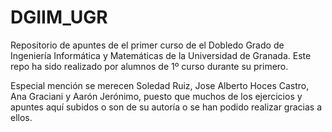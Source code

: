 # DGIIM_UGR

Repositorio de apuntes de el primer curso de el Dobledo Grado de Ingeniería Informática y Matemáticas de la Universidad de Granada. Este repo ha sido realizado por alumnos de 1º curso durante su primero.

Especial mención se merecen Soledad Ruiz, Jose Alberto Hoces Castro, Ana Graciani y Aarón Jerónimo, puesto que muchos de los ejercicios y apuntes aquí subidos o son de su autoría o se han podido realizar gracias a ellos. 